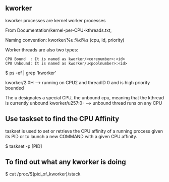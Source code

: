 kworker
-----------

kworker processes are kernel worker processes

From Documentation/kernel-per-CPU-kthreads.txt,

Naming convention: kworker/%u:%d%s (cpu, id, priority)

Worker threads are also two types:

	CPU Bound  : It is named as kworker/<corenumber>:<id>
	CPU Unbound: It is named as kworker/u<poolnumber>:<id>

$ ps -ef | grep 'kworker'

kworker/2:0H      -->   running on CPU2 and threadID 0 and is high priority bounded

The u designates a special CPU, the unbound cpu, meaning that the kthread is currently unbound
kworker/u257:0-   -->   unbound thread runs on any CPU

Use taskset to find the CPU Affinity
------------------------------------

taskset is used to set or retrieve the CPU affinity of a running process given its PID or to launch a new COMMAND with a given CPU affinity.

$ taskset -p [PID]


To find out what any kworker is doing
-------------------------------------

$ cat /proc/$(pid_of_kworker)/stack
